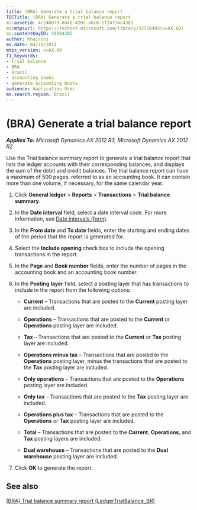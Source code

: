 ```yaml
---
title: (BRA) Generate a trial balance report
TOCTitle: (BRA) Generate a trial balance report
ms:assetid: 4c24b07d-8d4b-420c-abc8-1f24f34c4361
ms:mtpsurl: https://technet.microsoft.com/library/JJ710493(v=AX.60)
ms:contentKeyID: 49384385
author: Khairunj
ms.date: 04/18/2014
mtps_version: v=AX.60
f1_keywords:
- trial balance
- BRA
- Brazil
- accounting books
- generate accounting books
audience: Application User
ms.search.region: Brazil
---
```


# (BRA) Generate a trial balance report 


_**Applies To:** Microsoft Dynamics AX 2012 R3, Microsoft Dynamics AX 2012 R2_

Use the Trial balance summary report to generate a trial balance report that lists the ledger accounts with their corresponding balances, and displays the sum of the debit and credit balances. The trial balance report can have a maximum of 500 pages, referred to as an accounting book. It can contain more than one volume, if necessary, for the same calendar year.

1.  Click **General ledger** \> **Reports** \> **Transactions** \> **Trial balance summary**.

2.  In the **Date interval** field, select a date interval code. For more information, see [Date intervals (form)](https://technet.microsoft.com/library/aa558459\(v=ax.60\)).

3.  In the **From date** and **To date** fields, enter the starting and ending dates of the period that the report is generated for.

4.  Select the **Include opening** check box to include the opening transactions in the report.

5.  In the **Page** and **Book number** fields, enter the number of pages in the accounting book and an accounting book number.

6.  In the **Posting layer** field, select a posting layer that has transactions to include in the report from the following options:
    
      - **Current** – Transactions that are posted to the **Current** posting layer are included.
    
      - **Operations** – Transactions that are posted to the **Current** or **Operations** posting layer are included.
    
      - **Tax** – Transactions that are posted to the **Current** or **Tax** posting layer are included.
    
      - **Operations minus tax** – Transactions that are posted to the **Operations** posting layer, minus the transactions that are posted to the **Tax** posting layer are included.
    
      - **Only operations** – Transactions that are posted to the **Operations** posting layer are included.
    
      - **Only tax** – Transactions that are posted to the **Tax** posting layer are included.
    
      - **Operations plus tax** – Transactions that are posted to the **Operations** or **Tax** posting layer are included.
    
      - **Total** – Transactions that are posted to the **Current**, **Operations**, and **Tax** posting layers are included.
    
      - **Dual warehouse** – Transactions that are posted to the **Dual warehouse** posting layer are included.

7.  Click **OK** to generate the report.

## See also

[(BRA) Trial balance summary report (LedgerTrialBalance\_BR)](https://technet.microsoft.com/library/jj710466\(v=ax.60\))

  


